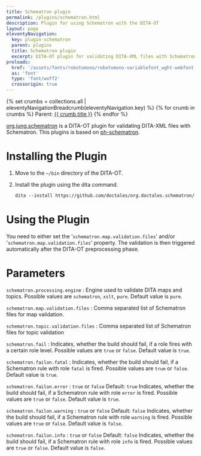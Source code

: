```yaml
---
title: Schematron plugin
permalink: /plugins/schematron.html
description: Plugin for using Schematron with the DITA-OT
layout: page
eleventyNavigation:
  key: plugin-schematron
  parent: plugins
  title: Schematron plugin
  excerpt: DITA-OT plugin for validating DITA-XML files with Schematron
preloads:
  href: '/assets/fonts/robotomono/robotomono-variablefont_wght-webfont.woff2'
  as: 'font'
  type: 'font/woff2'
  crossorigin: true
---
```


{% set crumbs = collections.all | eleventyNavigationBreadcrumb(eleventyNavigation.key) %}
{% for crumb in crumbs %}
Parent: <a class="crumb" href="{{ crumb.url | url }}">{{ crumb.title }}</a>
{% endfor %}

[org.jung.schematron](https://github.com/stefan-jung/org.jung.schematron) is a DITA-OT plugin for validating DITA-XML files with Schematron. This plugins is based on [ph-schematron](https://github.com/phax/ph-schematron).

Installing the Plugin
=====================

1.  Move to the `~/bin` directory of the DITA-OT.
2.  Install the plugin using the dita command.
    
    ```xml
    dita --install https://github.com/doctales/org.doctales.schematron/archive/master.zip
    ```
    

Using the Plugin
================

You need to either set the '`schematron.map.validation.files`' and/or '`schematron.map.validation.files`' property. The validation is then triggered automatically after the DITA-OT preprocessing phase.

Parameters
==========


`schematron.processing.engine`
: Engine used to validate DITA maps and topics. Possible values are `schematron`, `xslt`, `pure`. Default value is `pure`.

`schematron.map.validation.files`
: Comma separated list of Schematron files for map validation.

`schematron.topic.validation.files`
: Comma separated list of Schematron files for topic validation

`schematron.fail`
: Indicates, whether the build should fail, if a role fires with a certain role level. Possible values are `true` or `false`. Default value is `true`.

`schematron.failon.fatal`
: Indicates, whether the build should fail, if a Schematron rule with role `fatal` is fired. Possible values are `true` or `false`. Default value is `true`.

`schematron.failon.error`
: `true` or `false` Default: `true` Indicates, whether the build should fail, if a Schematron rule with role `error` is fired. Possible values are `true` or `false`. Default value is `true`.

`schematron.failon.warning`
: `true` or `false` Default: `false` Indicates, whether the build should fail, if a Schematron rule with role `warning` is fired. Possible values are `true` or `false`. Default value is `false`.

`schematron.failon.info`
: `true` or `false` Default: `false` Indicates, whether the build should fail, if a Schematron rule with role `info` is fired. Possible values are `true` or `false`. Default value is `false`.